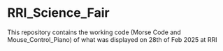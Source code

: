 # RRI_Science_Fair
This repository contains the working code (Morse Code and Mouse_Control_Piano) of what was displayed on 28th of Feb 2025 at RRI
